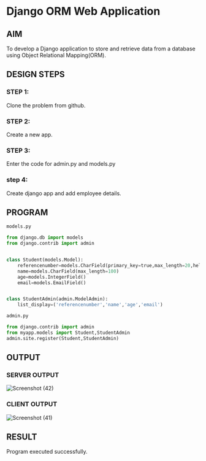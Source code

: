 # Django ORM Web Application

## AIM
To develop a Django application to store and retrieve data from a database using Object Relational Mapping(ORM).

## DESIGN STEPS

### STEP 1:
Clone the problem from github.

### STEP 2:
Create a new app.

### STEP 3:
Enter the code for admin.py and models.py

### step 4:
Create django app and add employee details.


## PROGRAM

```python
models.py 

from django.db import models
from django.contrib import admin


class Student(models.Model):
    referencenumber=models.CharField(primary_key=true,max_length=20,help_text="reference number")
    name=models.CharField(max_length=100)
    age=models.IntegerField()
    email=models.EmailField()


class StudentAdmin(admin.ModelAdmin):
    list_display=('referencenumber','name','age','email')

admin.py

from django.contrib import admin
from myapp.models import Student,StudentAdmin
admin.site.register(Student,StudentAdmin)


```

## OUTPUT
### SERVER OUTPUT
![Screenshot (42)](https://user-images.githubusercontent.com/120230694/230915723-de20f843-c043-4938-ace2-a6ba3fca7a3a.png)

### CLIENT OUTPUT
![Screenshot (41)](https://user-images.githubusercontent.com/120230694/230916021-897c2327-ce84-4820-b7ae-ee3971bad99c.png)






## RESULT
Program executed successfully.
